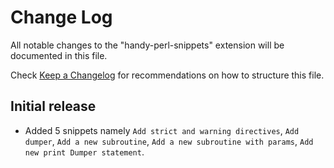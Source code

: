 # Change Log

All notable changes to the "handy-perl-snippets" extension will be documented in this file.

Check [Keep a Changelog](http://keepachangelog.com/) for recommendations on how to structure this file.

## Initial release

- Added 5 snippets namely `Add strict and warning directives`, `Add dumper`, `Add a new subroutine`, `Add a new subroutine with params`, `Add new print Dumper statement`.
